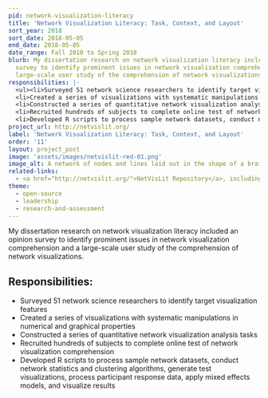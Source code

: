 ```yaml
---
pid: network-visualization-literacy
title: 'Network Visualization Literacy: Task, Context, and Layout'
sort_year: 2018
sort_date: 2018-05-05
end_date: 2018-05-05
date_range: Fall 2010 to Spring 2018
blurb: My dissertation research on network visualization literacy included an opinion
  survey to identify prominent issues in network visualization comprehension and a
  large-scale user study of the comprehension of network visualizations.
responsibilities: |-
  <ul><li>Surveyed 51 network science researchers to identify target visualization features</li>
  <li>Created a series of visualizations with systematic manipulations in numerical and graphical properties</li>
  <li>Constructed a series of quantitative network visualization analysis tasks</li>
  <li>Recruited hundreds of subjects to complete online test of network visualization comprehension</li>
  <li>Developed R scripts to process sample network datasets, conduct network statistics and clustering algorithms, generate test visualizations, process participant response data, apply mixed effects models, and visualize results</li></ul>
project_url: http://netvislit.org/
label: 'Network Visualization Literacy: Task, Context, and Layout'
order: '11'
layout: project_post
image: 'assets/images/netvislit-red-01.png'
image_alt: A network of nodes and lines laid out in the shape of a brain.
related-links:
  - <a href="http://netvislit.org/">NetVisLit Repository</a>, including analysis code and presentation slides
theme: 
  - open-source
  - leadership
  - research-and-assessment
---
```


My dissertation research on network visualization literacy included an opinion
  survey to identify prominent issues in network visualization comprehension and a
  large-scale user study of the comprehension of network visualizations.

## Responsibilities:

* Surveyed 51 network science researchers to identify target visualization features
* Created a series of visualizations with systematic manipulations in numerical and graphical properties
* Constructed a series of quantitative network visualization analysis tasks
* Recruited hundreds of subjects to complete online test of network visualization comprehension
* Developed R scripts to process sample network datasets, conduct network statistics and clustering algorithms, generate test visualizations, process participant response data, apply mixed effects models, and visualize results
